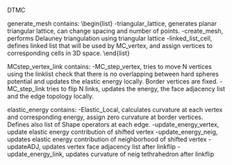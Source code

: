 DTMC

generate_mesh contains:
\begin{list}
-triangular_lattice, generates planar triangular lattice, can change spacing and number of points.
-create_mesh, performs Delauney triangulation using triangular lattice
-linked_list_cell, defines linked list that will be used by MC_vertex, and assign vertices to corresponding cells in 3D space.
\end{list}

MCstep_vertex_link contains:
-MC_step_vertex, tries to move N vertices using the linklist check that there is no overlapping between hard spheres potential and updates the elastic energy locally. Border vertices are fixed.
-MC_step_link tries to flip N links, updates the energy, the face adjacency list and the edge topology locally.

elastic_energy contains:
-Elastic_Local, calculates curvature at each vertex and corresponding energy, assign zero curvature at border vertices. Defines also list of Shape operators at each edge.
-update_energy_vertex, update elastic energy contribution of shifted vertex
-update_energy_neig, updates elastic energy contribution of neighborhood of shifted vertex
-updateADJ, updates vertex face adjacency list after linkflip
-update_energy_link, updates curvature of neig tethrahedron after linkflip

